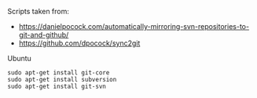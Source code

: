 Scripts taken from:

* https://danielpocock.com/automatically-mirroring-svn-repositories-to-git-and-github/
* https://github.com/dpocock/sync2git

Ubuntu

```
sudo apt-get install git-core 
sudo apt-get install subversion 
sudo apt-get install git-svn
```
